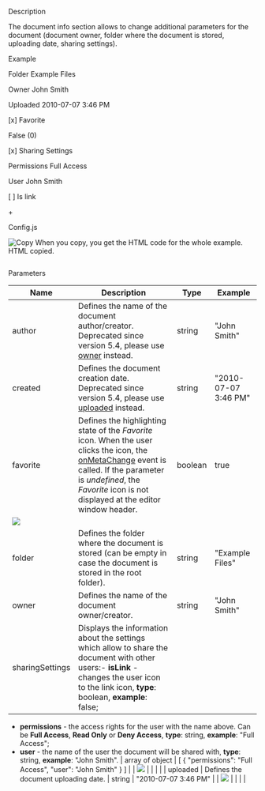 Description

The document info section allows to change additional parameters for the document (document owner, folder where the document is stored, uploading date, sharing settings).

Example

Folder Example Files

Owner John Smith

Uploaded 2010-07-07 3:46 PM

\[x] Favorite

False (0)

\[x] Sharing Settings

Permissions Full Access

User John Smith

\[ ] Is link

\+

Config.js

![Copy](/content/img/copy-content.svg) When you copy, you get the HTML code for the whole example. HTML copied.

```
```

Parameters

| Name                                          | Description                                                                                                                                                                                                                                                                                                                                                                                                                                                                                   | Type            | Example                                                     |
| --------------------------------------------- | --------------------------------------------------------------------------------------------------------------------------------------------------------------------------------------------------------------------------------------------------------------------------------------------------------------------------------------------------------------------------------------------------------------------------------------------------------------------------------------------- | --------------- | ----------------------------------------------------------- |
| author                                        | Defines the name of the document author/creator. Deprecated since version 5.4, please use [owner](#owner) instead.                                                                                                                                                                                                                                                                                                                                                                            | string          | "John Smith"                                                |
| created                                       | Defines the document creation date. Deprecated since version 5.4, please use [uploaded](#uploaded) instead.                                                                                                                                                                                                                                                                                                                                                                                   | string          | "2010-07-07 3:46 PM"                                        |
| favorite                                      | Defines the highlighting state of the *Favorite* icon. When the user clicks the icon, the [onMetaChange](/editors/config/events#onMetaChange) event is called. If the parameter is *undefined*, the *Favorite* icon is not displayed at the editor window header.                                                                                                                                                                                                                             | boolean         | true                                                        |
| ![](/content/img/editor/favorite.png)         |                                                                                                                                                                                                                                                                                                                                                                                                                                                                                               |                 |                                                             |
| folder                                        | Defines the folder where the document is stored (can be empty in case the document is stored in the root folder).                                                                                                                                                                                                                                                                                                                                                                             | string          | "Example Files"                                             |
| owner                                         | Defines the name of the document owner/creator.                                                                                                                                                                                                                                                                                                                                                                                                                                               | string          | "John Smith"                                                |
| sharingSettings                               | Displays the information about the settings which allow to share the document with other users:- **isLink** - changes the user icon to the link icon, **type**: boolean, **example**: false;
- **permissions** - the access rights for the user with the name above. Can be **Full Access**, **Read Only** or **Deny Access**, **type**: string, **example**: "Full Access";
- **user** - the name of the user the document will be shared with, **type**: string, **example**: "John Smith". | array of object | \[ { "permissions": "Full Access", "user": "John Smith" } ] |
| ![](/content/img/editor/sharing_settings.png) |                                                                                                                                                                                                                                                                                                                                                                                                                                                                                               |                 |                                                             |
| uploaded                                      | Defines the document uploading date.                                                                                                                                                                                                                                                                                                                                                                                                                                                          | string          | "2010-07-07 3:46 PM"                                        |
| ![](/content/img/editor/info.png)             |                                                                                                                                                                                                                                                                                                                                                                                                                                                                                               |                 |                                                             |
